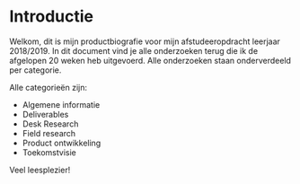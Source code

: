 # Introductie

Welkom, dit is mijn productbiografie voor mijn afstudeeropdracht leerjaar 2018/2019. In dit document vind je alle onderzoeken terug die ik de afgelopen 20 weken heb uitgevoerd. Alle onderzoeken staan onderverdeeld per categorie.

Alle categorieën zijn:

* Algemene informatie
* Deliverables
* Desk Research
* Field research
* Product ontwikkeling
* Toekomstvisie

Veel leesplezier!

